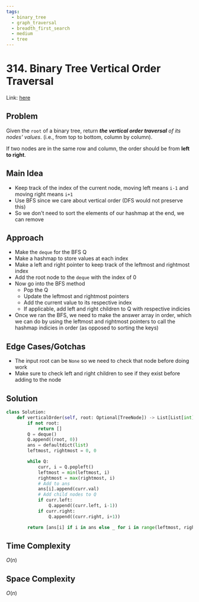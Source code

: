 ```yaml
---
tags:
  - binary_tree
  - graph_traversal
  - breadth_first_search
  - medium
  - tree
---
```

# 314. Binary Tree Vertical Order Traversal
Link: [here](https://leetcode.com/problems/binary-tree-vertical-order-traversal/description/)
## Problem
Given the `root` of a binary tree, return _**the vertical order traversal** of its nodes' values_. (i.e., from top to bottom, column by column).

If two nodes are in the same row and column, the order should be from **left to right**.
## Main Idea
- Keep track of the index of the current node, moving left means `i-1` and moving right means `i+1`
- Use BFS since we care about vertical order (DFS would not preserve this)
- So we don't need to sort the elements of our hashmap at the end, we can remove 
## Approach
- Make the `deque` for the BFS Q
- Make a hashmap to store values at each index
- Make a left and right pointer to keep track of the leftmost and rightmost index
- Add the root node to the `deque` with the index of 0
- Now go into the BFS method
	- Pop the Q
	- Update the leftmost and rightmost pointers
	- Add the current value to its respective index
	- If applicable, add left and right children to Q with respective indicies
- Once we ran the BFS, we need to make the answer array in order, which we can do by using the leftmost and rightmost pointers to call the hashmap indicies in order (as opposed to sorting the keys)
## Edge Cases/Gotchas 
- The input root can be `None` so we need to check that node before doing work
- Make sure to check left and right children to see if they exist before adding to the node
## Solution
```python 
class Solution:
    def verticalOrder(self, root: Optional[TreeNode]) -> List[List[int]]:
        if not root:
            return []
        Q = deque()
        Q.append((root, 0))
        ans = defaultdict(list)
        leftmost, rightmost = 0, 0

        while Q:
            curr, i = Q.popleft()
            leftmost = min(leftmost, i)
            rightmost = max(rightmost, i)
            # Add to ans
            ans[i].append(curr.val)
            # Add child nodes to Q
            if curr.left:
                Q.append((curr.left, i-1))
            if curr.right:
                Q.append((curr.right, i+1))

        return [ans[i] if i in ans else _ for i in range(leftmost, rightmost+1)]
```
## Time Complexity
$O(n)$ 
## Space Complexity
$O(n)$
